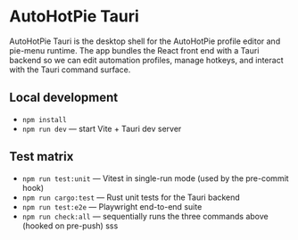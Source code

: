 # AutoHotPie Tauri

AutoHotPie Tauri is the desktop shell for the AutoHotPie profile editor and pie-menu runtime. The app bundles the React front end with a Tauri backend so we can edit automation profiles, manage hotkeys, and interact with the Tauri command surface.

## Local development

- `npm install`
- `npm run dev` — start Vite + Tauri dev server

## Test matrix

- `npm run test:unit` — Vitest in single-run mode (used by the pre-commit hook)
- `npm run cargo:test` — Rust unit tests for the Tauri backend
- `npm run test:e2e` — Playwright end-to-end suite
- `npm run check:all` — sequentially runs the three commands above (hooked on pre-push)
sss